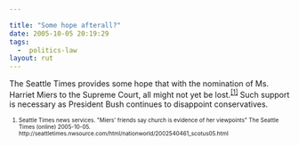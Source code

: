 ```yaml
---

title: "Some hope afterall?"
date: 2005-10-05 20:19:29
tags:
  -  politics-law
layout: rut
---
```


<p>The Seattle Times provides some hope that with the nomination of Ms. Harriet Miers to the Supreme Court, all might not yet be lost.<sup><a href="http://seattletimes.nwsource.com/html/nationworld/2002540461_scotus05.html">[1]</a></sup> Such support is necessary as President Bush continues to disappoint conservatives.</p>  <font size="-2"> <ol> <li>Seattle Times news services.  "Miers' friends say church is evidence of her viewpoints" The Seattle Times (online) 2005-10-05. http://seattletimes.nwsource.com/html/nationworld/2002540461_scotus05.html </li> </ol> </font>


